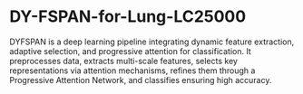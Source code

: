 # DY-FSPAN-for-Lung-LC25000
DYFSPAN is a deep learning pipeline integrating dynamic feature extraction, adaptive selection, and progressive attention for classification. It preprocesses data, extracts multi-scale features, selects key representations via attention mechanisms, refines them through a Progressive Attention Network, and classifies  ensuring high accuracy.
